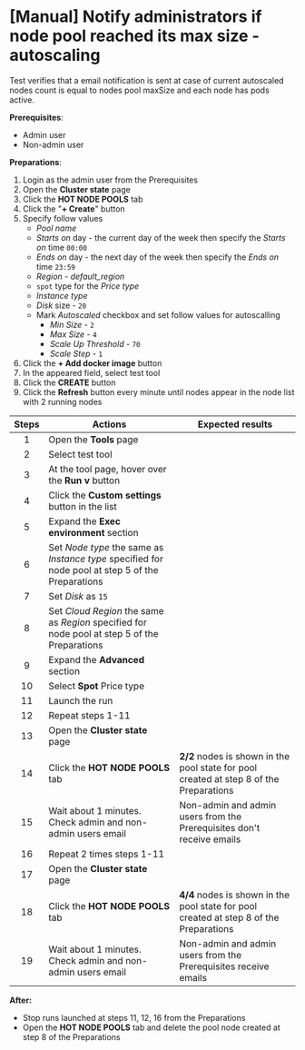 # [Manual] Notify administrators if node pool reached its max size - autoscaling

Test verifies that a email notification is sent at case of current autoscaled nodes count is equal to nodes pool maxSize and each node has pods active.

**Prerequisites**:
- Admin user
- Non-admin user

**Preparations**:
1. Login as the admin user from the Prerequisites
2. Open the **Cluster state** page
3. Click the **HOT NODE POOLS** tab
4. Click the "**+ Create**" button
5. Specify follow values
    - *Pool name*
    - *Starts on* day - the current day of the week then specify the *Starts on* time `00:00`
    - *Ends on* day - the next day of the week then specify the *Ends on* time `23:59`
    - *Region* - *default_region*
    - `spot` type for the *Price type*
    - *Instance type*
    - *Disk* size - `20`
    - Mark *Autoscaled* checkbox and set follow values for autoscalling
        - *Min Size* - `2`
        - *Max Size* - `4`
        - *Scale Up Threshold* - `70`
        - *Scale Step* - `1`
6. Click the **+ Add docker image** button
7. In the appeared field, select test tool
8. Click the **CREATE** button
9. Click the **Refresh** button every minute until nodes appear in the node list with 2 running nodes

| Steps | Actions | Expected results |
| :---: | --- | --- |
| 1 | Open the **Tools** page | | 
| 2 | Select test tool | |
| 3 | At the tool page, hover over the **Run v** button | |
| 4 | Click the **Custom settings** button in the list | |
| 5 | Expand the **Exec environment** section | |
| 6 | Set *Node type* the same as *Instance type* specified for node pool at step 5 of the Preparations | |
| 7 | Set *Disk* as `15` | | 
| 8 | Set *Cloud Region* the same as *Region* specified for node pool at step 5 of the Preparations | |
| 9 | Expand the **Advanced** section | | 
| 10 | Select **Spot** Price type | |
| 11 | Launch the run | |
| 12 | Repeat steps 1-11 |  |
| 13 | Open the **Cluster state** page | 
| 14 | Click the **HOT NODE POOLS** tab | **2/2** nodes is shown in the pool state for pool created at step 8 of the Preparations |
| 15 | Wait about 1 minutes. Check admin and non-admin users email | Non-admin and admin users from the Prerequisites don't receive emails | |
| 16 | Repeat 2 times steps 1-11 |  |
| 17 | Open the **Cluster state** page |
| 18 | Click the **HOT NODE POOLS** tab | **4/4** nodes is shown in the pool state for pool created at step 8 of the Preparations |
| 19 | Wait about 1 minutes. Check admin and non-admin users email | Non-admin and admin users from the Prerequisites receive emails | |

**After:**
- Stop  runs launched at steps 11, 12, 16 from the Preparations
- Open the **HOT NODE POOLS** tab and delete the pool node created at step 8 of the Preparations
